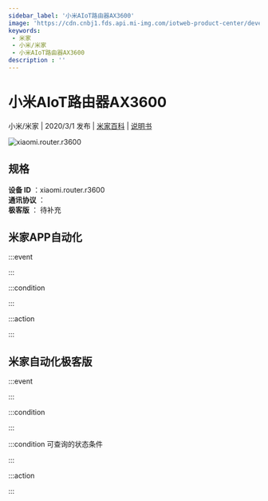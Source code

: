 ```yaml
---
sidebar_label: '小米AIoT路由器AX3600'
image: 'https://cdn.cnbj1.fds.api.mi-img.com/iotweb-product-center/developer_1577091211203iPQF2xWH.png?GalaxyAccessKeyId=AKVGLQWBOVIRQ3XLEW&Expires=9223372036854775807&Signature=2H3erc7xLIpKHIiiU2lO5VYJr0U='
keywords: 
 - 米家
 - 小米/米家
 - 小米AIoT路由器AX3600
description : ''
---
```

# 小米AIoT路由器AX3600

小米/米家 | 2020/3/1 发布 | [米家百科](https://home.mi.com/webapp/content/baike/product/index.html?model=xiaomi.router.r3600) | [说明书](https://home.mi.com/views/introduction.html?model=xiaomi.router.r3600&region=cn)

![xiaomi.router.r3600](https://cdn.cnbj1.fds.api.mi-img.com/iotweb-product-center/developer_1577091211203iPQF2xWH.png?GalaxyAccessKeyId=AKVGLQWBOVIRQ3XLEW&Expires=9223372036854775807&Signature=2H3erc7xLIpKHIiiU2lO5VYJr0U=)

## 规格  
> 
**设备 ID** ：xiaomi.router.r3600  
**通讯协议** ：  
**极客版**  ： 待补充 


## 米家APP自动化  

:::event  

:::

:::condition  

:::

:::action   

:::

## 米家自动化极客版  

:::event  

:::

:::condition  

:::

:::condition 可查询的状态条件  

:::

:::action  

:::

        
